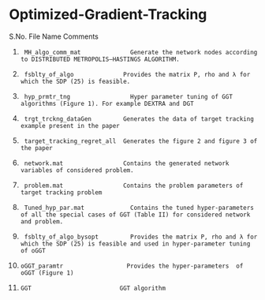 # Optimized-Gradient-Tracking
S.No.	        File Name	                    Comments
1.	    MH_algo_comm_mat	          Generate the network nodes according to DISTRIBUTED METROPOLIS–HASTINGS ALGORITHM.
2.	    fsblty_of_algo	            Provides the matrix P, rho and λ for which the SDP (25) is feasible.
3.	    hyp_prmtr_tng	              Hyper parameter tuning of GGT algorithms (Figure 1). For example DEXTRA and DGT 
4.	    trgt_trckng_dataGen	        Generates the data of target tracking example present in the paper
5.	    target_tracking_regret_all	Generates the figure 2 and figure 3 of the paper
6.	    network.mat	                Contains the generated network variables of considered problem.
7.	    problem.mat	                Contains the problem parameters of target tracking problem
8.	    Tuned_hyp_par.mat	          Contains the tuned hyper-parameters of all the special cases of GGT (Table II) for considered network and problem.
9.	    fsblty_of_algo_bysopt	      Provides the matrix P, rho and λ for which the SDP (25) is feasible and used in hyper-parameter tuning of oGGT
10.	    oGGT_paramtr	              Provides the hyper-parameters  of oGGT (Figure 1) 
11.	    GGT	                        GGT algorithm
